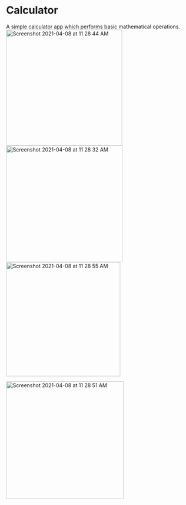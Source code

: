 # Calculator
A simple calculator app which performs basic mathematical operations.
<img width="315" alt="Screenshot 2021-04-08 at 11 28 44 AM" src="https://user-images.githubusercontent.com/68334628/113976261-7e679f00-985e-11eb-8d69-432e8b9aaa12.png">
<img width="316" alt="Screenshot 2021-04-08 at 11 28 32 AM" src="https://user-images.githubusercontent.com/68334628/113976279-84f61680-985e-11eb-8ffa-4db07b315109.png">
<img width="310" alt="Screenshot 2021-04-08 at 11 28 55 AM" src="https://user-images.githubusercontent.com/68334628/113976289-89223400-985e-11eb-8e47-a29dbc14ffed.png">

<img width="319" alt="Screenshot 2021-04-08 at 11 28 51 AM" src="https://user-images.githubusercontent.com/68334628/113976290-8a536100-985e-11eb-87ae-4216a4681409.png">
